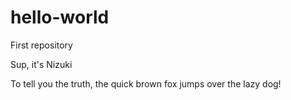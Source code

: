 # hello-world
First repository

Sup, it's Nizuki

To tell you the truth, the quick brown fox jumps over the lazy dog!
